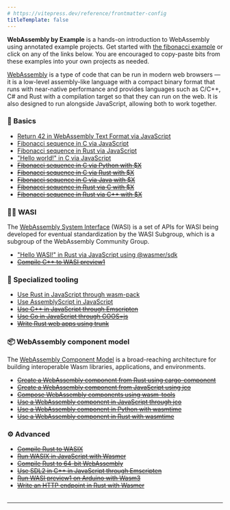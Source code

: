 ```yaml
---
# https://vitepress.dev/reference/frontmatter-config
titleTemplate: false
---
```


<b>WebAssembly by Example</b> is a hands-on introduction to WebAssembly using annotated example projects. Get started with [the fibonacci example](/fib-c-js/) or click on any of the links below. You are encouraged to copy-paste bits from these examples into your own projects as needed.

[WebAssembly](https://webassembly.org/) is a type of code that can be run in modern web browsers — it is a low-level assembly-like language with a compact binary format that runs with near-native performance and provides languages such as C/C++, C# and Rust with a compilation target so that they can run on the web. It is also designed to run alongside JavaScript, allowing both to work together.

### 🚩 Basics

- [Return 42 in WebAssembly Text Format via JavaScript](/42-wat-js/)
- [Fibonacci sequence in C via JavaScript](/fib-c-js/)
- [Fibonacci sequence in Rust via JavaScript](/fib-rs-js/)
- ["Hello world!" in C via JavaScript](/hello-world-c-js/)
- ~~[Fibonacci sequence in C via Python with $X](#)~~
- ~~[Fibonacci sequence in C via Rust with $X](#)~~
- ~~[Fibonacci sequence in C via Java with $X](#)~~
- ~~[Fibonacci sequence in Rust via C with $X](#)~~
- ~~[Fibonacci sequence in Rust via C++ with $X](#)~~

### 👨‍💻 WASI

The [WebAssembly System Interface](https://wasi.dev/) (WASI) is a set of APIs for WASI being developed for eventual standardization by the WASI Subgroup, which is a subgroup of the WebAssembly Community Group.

- ["Hello WASI!" in Rust via JavaScript using @wasmer/sdk](/hello-wasip1-rs-js-wasmer-sdk/)
- ~~[Compile C++ to WASI preview1](#)~~

### 🧰 Specialized tooling

- [Use Rust in JavaScript through wasm-pack](/rs-js-wasm-pack/)
- [Use AssemblyScript in JavaScript](/as-js/)
- ~~[Use C++ in JavaScript through Emscripten](#)~~
- ~~[Use Go in JavaScript through GOOS=js](#)~~
- ~~[Write Rust web apps using trunk](#)~~

### 📦 WebAssembly component model

The [WebAssembly Component Model](https://github.com/WebAssembly/component-model) is a broad-reaching architecture for building interoperable Wasm libraries, applications, and environments.

- ~~[Create a WebAssembly component from Rust using cargo-component](#)~~
- ~~[Create a WebAssembly component from JavaScript using jco](#)~~
- ~~[Compose WebAssembly components using wasm-tools](#)~~
- ~~[Use a WebAssembly component in JavaScript through jco](#)~~
- ~~[Use a WebAssembly component in Python with wasmtime](#)~~
- ~~[Use a WebAssembly component in Rust with wasmtime](#)~~

### ⚙️ Advanced

- ~~[Compile Rust to WASIX](#)~~
- ~~[Run WASIX in JavaScript with Wasmer](#)~~
- ~~[Compile Rust to 64-bit WebAssembly](#)~~
- ~~[Use SDL2 in C++ in JavaScript through Emscripten](#)~~
- ~~[Run WASI preview1 on Arduino with Wasm3](#)~~
- ~~[Write an HTTP endpoint in Rust with Wasmer](#)~~

<hr style="margin-top: 2.3em;" />

<style scoped>
@media screen and (min-width: 600px) {
  .grr-wrapper {
    display: flex;
    flex-wrap: wrap;
  }
  .grr {
    flex: 0 0 calc(50% - 20px); /* Adjust the width as needed */
    margin: 10px;
  }
}
</style>

